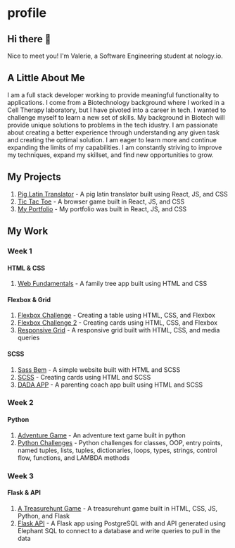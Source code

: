 # profile

## Hi there 👋

Nice to meet you! I'm Valerie, a Software Engineering student at nology.io.

## A Little About Me
 I am a full stack developer working to provide meaningful functionality to applications. I come from a Biotechnology background where I worked in a Cell Therapy laboratory, but I have pivoted into a career in tech. I wanted to challenge myself to learn a new set of skills. My background in Biotech will provide unique solutions to problems in the tech idustry. I am passionate about creating a better experience through understanding any given task and creating the optimal solution. I am eager to learn more and continue expanding the limits of my capabilities. I am constantly striving to improve my techniques, expand my skillset, and find new opportunities to grow.

 
## My Projects 

1. <a target=_blank href=https://github.com/vjtovar/pig-latin-pluto-team>Pig Latin Translator</a> - A pig latin translator built using React, JS, and CSS
2. <a target=_blank href=https://github.com/vjtovar/tic-tac-toe-radiator-springs>Tic Tac Toe</a> - A browser game built in React, JS, and CSS
3. <a target=_blank href=https://vjtovar.github.io/my-app>My Portfolio</a> - My portfolio was built in React, JS, and CSS



## My Work 

### Week 1

#### HTML & CSS 
1. <a target=_blank href=https://github.com/vjtovar/nology-coursework/tree/main/Week_1_HTML_CSS/web-fundamentals>Web Fundamentals</a> - A family tree app built using HTML and CSS


#### Flexbox & Grid
1. <a target=_blank href=https://github.com/vjtovar/nology-coursework/tree/main/Week_1_HTML_CSS/flexbox-challenge>Flexbox Challenge</a> - Creating a table using HTML, CSS, and Flexbox
2. <a target=_blank href=https://github.com/vjtovar/nology-coursework/tree/main/Week_1_HTML_CSS/flexbox-challenge-2>Flexbox Challenge 2</a> - Creating cards using HTML, CSS, and Flexbox
3. <a target=_blank href=https://github.com/vjtovar/nology-coursework/tree/main/Week_1_HTML_CSS/responsive-grid>Responsive Grid</a> - A responsive grid built with HTML, CSS, and media queries

#### SCSS
1. <a target=_blank href=https://github.com/vjtovar/nology-coursework/tree/main/Week_1_HTML_CSS/sass-bem>Sass Bem</a> - A simple website built with HTML and SCSS
2. <a target=_blank href=https://github.com/vjtovar/nology-coursework/tree/main/Week_1_HTML_CSS/sass>SCSS</a> - Creating cards using HTML and SCSS
3. <a target=_blank href=https://github.com/vjtovar/nology-coursework/tree/main/Week_1_HTML_CSS/web-project-nology>DADA APP</a> - A parenting coach app built using HTML and SCSS

### Week 2

#### Python
1. <a target=_blank href=https://github.com/vjtovar/nology-coursework/tree/main/Week_2_Python_CSV/adventure_game>Adventure Game</a> - An adventure text game built in python
2. <a target=_blank href=https://github.com/vjtovar/nology-coursework/tree/main/Week_2_Python_CSV>Python Challenges</a> - Python challenges for classes, OOP, entry points, named tuples, lists, tuples, dictionaries, loops, types, strings, control flow, functions, and LAMBDA methods


### Week 3

#### Flask & API
1. <a target=_blank href=https://github.com/vjtovar/nology-coursework/tree/main/Week_3_Flask_API/hello-flask>A Treasurehunt Game</a> - A treasurehunt game built in HTML, CSS, JS, Python, and Flask
2. <a target=_blank href=https://github.com/vjtovar/nology-coursework/tree/main/Week_3_Flask_API/flask-api>Flask API</a> - A Flask app using PostgreSQL with and API generated using Elephant SQL to connect to a database and write queries to pull in the data




